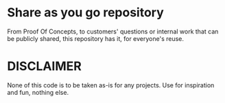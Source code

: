 # Share as you go repository

From Proof Of Concepts, to customers' questions or internal work that can be publicly shared, this repository has it, for everyone's reuse.

# DISCLAIMER

None of this code is to be taken as-is for any projects. Use for inspiration and fun, nothing else.
